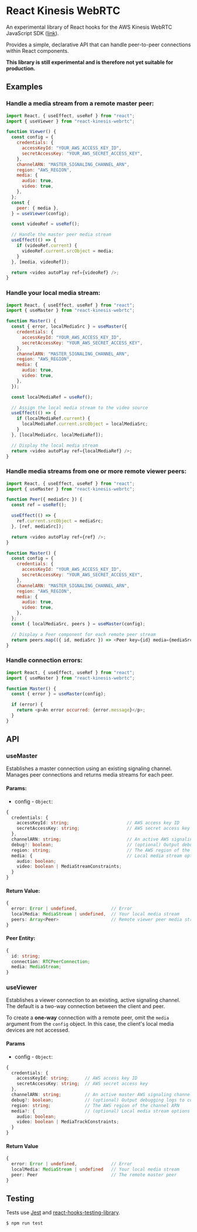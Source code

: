 # React Kinesis WebRTC

An experimental library of React hooks for the AWS Kinesis WebRTC JavaScript SDK ([link](https://github.com/awslabs/amazon-kinesis-video-streams-webrtc-sdk-js)).

Provides a simple, declarative API that can handle peer-to-peer connections within React components.

**This library is still experimental and is therefore not yet suitable for production.**

## Examples

### Handle a media stream from a remote master peer:

```javascript
import React, { useEffect, useRef } from "react";
import { useViewer } from "react-kinesis-webrtc";

function Viewer() {
  const config = {
    credentials: {
      accessKeyId: "YOUR_AWS_ACCESS_KEY_ID",
      secretAccessKey: "YOUR_AWS_SECRET_ACCESS_KEY",
    },
    channelARN: "MASTER_SIGNALING_CHANNEL_ARN",
    region: "AWS_REGION",
    media: {
      audio: true,
      video: true,
    },
  };
  const {
    peer: { media },
  } = useViewer(config);

  const videoRef = useRef();

  // Handle the master peer media stream
  useEffect(() => {
    if (videoRef.current) {
      videoRef.current.srcObject = media;
    }
  }, [media, videoRef]);

  return <video autoPlay ref={videoRef} />;
}
```

### Handle your local media stream:

```javascript
import React, { useEffect, useRef } from "react";
import { useMaster } from "react-kinesis-webrtc";

function Master() {
  const { error, localMediaSrc } = useMaster({
    credentials: {
      accessKeyId: "YOUR_AWS_ACCESS_KEY_ID",
      secretAccessKey: "YOUR_AWS_SECRET_ACCESS_KEY",
    },
    channelARN: "MASTER_SIGNALING_CHANNEL_ARN",
    region: "AWS_REGION",
    media: {
      audio: true,
      video: true,
    },
  });

  const localMediaRef = useRef();

  // Assign the local media stream to the video source
  useEffect(() => {
    if (localMediaRef.current) {
      localMediaRef.current.srcObject = localMediaSrc;
    }
  }, [localMediaSrc, localMediaRef]);

  // Display the local media stream
  return <video autoPlay ref={localMediaRef} />;
}
```

### Handle media streams from one or more remote viewer peers:

```javascript
import React, { useEffect, useRef } from "react";
import { useMaster } from "react-kinesis-webrtc";

function Peer({ mediaSrc }) {
  const ref = useRef();

  useEffect(() => {
    ref.current.srcObject = mediaSrc;
  }, [ref, mediaSrc]);

  return <video autoPlay ref={ref} />;
}

function Master() {
  const config = {
    credentials: {
      accessKeyId: "YOUR_AWS_ACCESS_KEY_ID",
      secretAccessKey: "YOUR_AWS_SECRET_ACCESS_KEY",
    },
    channelARN: "MASTER_SIGNALING_CHANNEL_ARN",
    region: "AWS_REGION",
    media: {
      audio: true,
      video: true,
    },
  };
  const { localMediaSrc, peers } = useMaster(config);

  // Display a Peer component for each remote peer stream
  return peers.map(({ id, mediaSrc }) => <Peer key={id} media={mediaSrc} />);
}
```

### Handle connection errors:

```javascript
import React, { useEffect, useRef } from "react";
import { useMaster } from "react-kinesis-webrtc";

function Master() {
  const { error } = useMaster(config);

  if (error) {
    return <p>An error occurred: {error.message}</p>;
  }
}
```

## API

### useMaster

Establishes a master connection using an existing signaling channel. Manages peer connections and returns media streams for each peer.

#### Params:

- config - `Object`:

```typescript
{
  credentials: {
    accessKeyId: string;                      // AWS access key ID
    secretAccessKey: string;                  // AWS secret access key
  },
  channelARN: string;                         // An active AWS signaling channel ARN
  debug?: boolean;                            // (optional) Output debugging logs to console
  region: string;                             // The AWS region of the channel ARN
  media: {                                    // Local media stream options
    audio: boolean;
    video: boolean | MediaStreamConstraints;
  }
}
```

#### Return Value:

```typescript
{
  error: Error | undefined,             // Error
  localMedia: MediaStream | undefined,  // Your local media stream
  peers: Array<Peer>                    // Remote viewer peer media streams
}
```

#### Peer Entity:

```typescript
{
  id: string;
  connection: RTCPeerConnection;
  media: MediaStream;
}
```

### useViewer

Establishes a viewer connection to an existing, active signaling channel. The default is a two-way connection between the client and peer.

To create a **one-way** connection with a remote peer, omit the `media` argument from the `config` object. In this case, the client's local media devices are not accessed.

#### Params

- config - `Object`:

```typescript
{
  credentials: {
    accessKeyId: string;      // AWS access key ID
    secretAccessKey: string;  // AWS secret access key
  },
  channelARN: string;         // An active master AWS signaling channel ARN
  debug?: boolean;            // (optional) Output debugging logs to console
  region: string;             // The AWS region of the channel ARN
  media?: {                   // (optional) Local media stream options - if omitted, establishes a one-way peer connection
    audio: boolean;
    video: boolean | MediaTrackConstraints;
  }
}
```

#### Return Value

```typescript
{
  error: Error | undefined,             // Error
  localMedia: MediaStream | undefined   // Your local media stream
  peer: Peer                            // The remote master peer
}
```

## Testing

Tests use [Jest](https://jestjs.io/) and [react-hooks-testing-library](https://github.com/testing-library/react-hooks-testing-library).

```shell
$ npm run test
```

